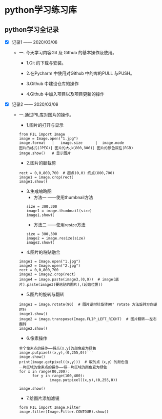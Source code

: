 # **python学习练习库**
## python学习全记录
- [x] 记录1 —— 2020/03/08
  
  
   - 一. 今天学习内容Git 及 Github 的基本操作及使用。
  
     - 1.Git 的下载与安装。
  
     - 2.在Pycharm 中使用对Github 中的库的PULL 与PUSH。
  
     - 3.Github 中建设仓库的操作
  
     - 4.Github 中加入项目以及项目更新的操作     



- [x] 记录2 —— 2020/03/09


   - 一.通过PIL库对图片的操作。
    
     - 1.图片的打开与显示
      ```
     from PIL import Image
     image = Image.open("1.jpg")
     image.format   |   image.size      |  image.mode
     图片的格式(JPEG)| 图片的大小(800,800)| 图片的颜色属性(RGB)
     image.show()   # 显示图片
     ```
     - 2.图片的额裁剪
      ```
     rect = 0,0,800,700  # 起点(0,0) 终点(800,700)
     image1 = image.crop(rect)
     image1.show()
      ```
     - 3.生成缩略图
       - 方法一 ——使用thumbnail方法
       ```
       size = 300,300
       image1 = image.thumbnail(size)
       image1.show()
       ```
       - 方法二 ——使用resize方法
        ```
       size = 300,300
       image2 = image.resize(size)
       image2.show()
       ```  
     - 4.图片的粘贴融合
      ```
     image1 = Image.open("1.jpg")
     image2 = Image.open("2.jpg")
     rect = 0,0,800,700
     image3 = image2.crop(rect)
     image4 = image.paste(image3,(0,0))  # image(底片).paste(image3(要粘贴的图片),(起始位置))
     ``` 
     - 5.图片的旋转与翻转
      ```
     image1 = image.rotate(90)  # 图片逆时针旋转90° rotate 方法旋转方向逆时针
     image1.show()
     image2 = image.transpose(Image.FLIP_LEFT_RIGHT)  # 图片翻转——左右翻转
     image2.show()
     ```
     - 6.像素操作
      ```
     单个像素点的操作——将点(x,y)的颜色变为绿色
     image.putpixel((x,y),(0,255,0))```
     image.show()
     print(image.getpixel((x,y)))  # 取的点（x,y）的颜色值
     一片区域的像素点的操作——将一片区域的颜色变为绿色
     for x in range(80,300):
            for y in range(100,400):
                    image.putpixel((x,y),(0,255,0))
     
     image.show()
     ```
     - 7.给图片添加滤镜
      ```
     form PIL import Image.Filter
     image.filter(Image.Filter.CONTOUR).show()
     ```
